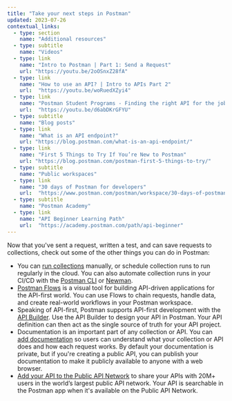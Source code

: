 ```yaml
---
title: "Take your next steps in Postman"
updated: 2023-07-26
contextual_links:
  - type: section
    name: "Additional resources"
  - type: subtitle
    name: "Videos"
  - type: link
    name: "Intro to Postman | Part 1: Send a Request"
    url: "https://youtu.be/2oOSnxZ28fA"
  - type: link
    name: "How to use an API? | Intro to APIs Part 2"
    url:  "https://youtu.be/woRuedXZyi4"
  - type: link
    name: "Postman Student Programs - Finding the right API for the job"
    url:  "https://youtu.be/d6abDKrGFYU"
  - type: subtitle
    name: "Blog posts"
  - type: link
    name: "What is an API endpoint?"
    url: "https://blog.postman.com/what-is-an-api-endpoint/"
  - type: link
    name: "First 5 Things to Try If You’re New to Postman"
    url: "https://blog.postman.com/postman-first-5-things-to-try/"
  - type: subtitle
    name: "Public workspaces"
  - type: link
    name: "30 days of Postman for developers"
    url:  "https://www.postman.com/postman/workspace/30-days-of-postman-for-developers/overview"
  - type: subtitle
    name: "Postman Academy"
  - type: link
    name: "API Beginner Learning Path"
    url:  "https://academy.postman.com/path/api-beginner"
---
```


Now that you've sent a request, written a test, and can save requests to collections, check out some of the other things you can do in Postman:

* You can [run collections](/docs/collections/running-collections/running-collections-overview/) manually, or schedule collection runs to run regularly in the cloud. You can also automate collection runs in your CI/CD with the [Postman CLI](/docs/postman-cli/postman-cli-overview/) or [Newman](/docs/collections/using-newman-cli/command-line-integration-with-newman/).
* [Postman Flows](/docs/postman-flows/gs/flows-overview/) is a visual tool for building API-driven applications for the API-first world. You can use Flows to chain requests, handle data, and create real-world workflows in your Postman workspace.
* Speaking of API-first, Postman supports API-first development with the [API Builder](/docs/designing-and-developing-your-api/the-api-workflow/). Use the API Builder to design your API in Postman. Your API definition can then act as the single source of truth for your API project.
* Documentation is an important part of any collection or API. You can [add documentation](/docs/publishing-your-api/api-documentation-overview/) so users can understand what your collection or API does and how each request works. By default your documentation is private, but if you're creating a public API, you can publish your documentation to make it publicly available to anyone with a web browser.
* [Add your API to the Public API Network](/docs/collaborating-in-postman/public-api-network/public-api-network-overview/) to share your APIs with 20M+ users in the world’s largest public API network. Your API is searchable in the Postman app when it's available on the Public API Network.
